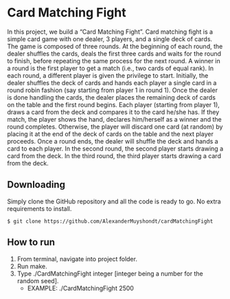 # Card Matching Fight
In this project, we build a “Card Matching Fight”. Card matching fight is a simple card game with one dealer,
3 players, and a single deck of cards. The game is composed of three rounds. At the beginning of each round, the dealer
shuffles the cards, deals the first three cards and waits for the round to finish, before repeating the same process for
the next round. A winner in a round is the first player to get a match (i.e., two cards of equal rank). In each round, a
different player is given the privilege to start.
Initially, the dealer shuffles the deck of cards and hands each player a single card in a round robin fashion (say starting
from player 1 in round 1). Once the dealer is done handling the cards, the dealer places the remaining deck of cards on the
table and the first round begins. Each player (starting from player 1), draws a card from the deck and compares it to the 
card he/she has. If they match, the player shows the hand, declares him/herself as a winner and the round completes.
Otherwise, the player will discard one card (at random) by placing it at the end of the deck of cards on the table and the
next player proceeds. Once a round ends, the dealer will shuffle the deck and hands a card to each player. In the second
round, the second player starts drawing a card from the deck. In the third round, the third player starts drawing a card
from the deck.

## Downloading
Simply clone the GitHub repository and all the code is ready to go. No extra requirements to install.

`$ git clone https://github.com/AlexanderMuyshondt/cardMatchingFight`

## How to run
1. From terminal, navigate into project folder.
2. Run make.
3. Type ./CardMatchingFight integer [integer being a number for the random seed].
	- EXAMPLE: ./CardMatchingFight 2500
